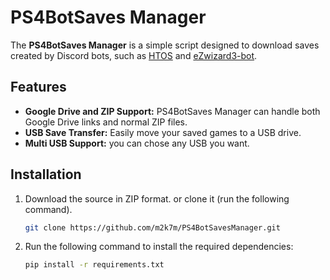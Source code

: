 
# PS4BotSaves Manager

The **PS4BotSaves Manager** is a simple script designed to download saves created by Discord bots, such as [HTOS](https://github.com/hzhreal/HTOS) and [eZwizard3-bot](https://github.com/Zhaxxy/eZwizard3-bot).

## Features

- **Google Drive and ZIP Support:** PS4BotSaves Manager can handle both Google Drive links and normal ZIP files.
- **USB Save Transfer:** Easily move your saved games to a USB drive.
- **Multi USB Support:** you can chose any USB you want.

## Installation

1. Download the source in ZIP format.
   or clone it (run the following command).

   ```bash 
   git clone https://github.com/m2k7m/PS4BotSavesManager.git
   ```

2. Run the following command to install the required dependencies:

   ```bash
   pip install -r requirements.txt
   ```

